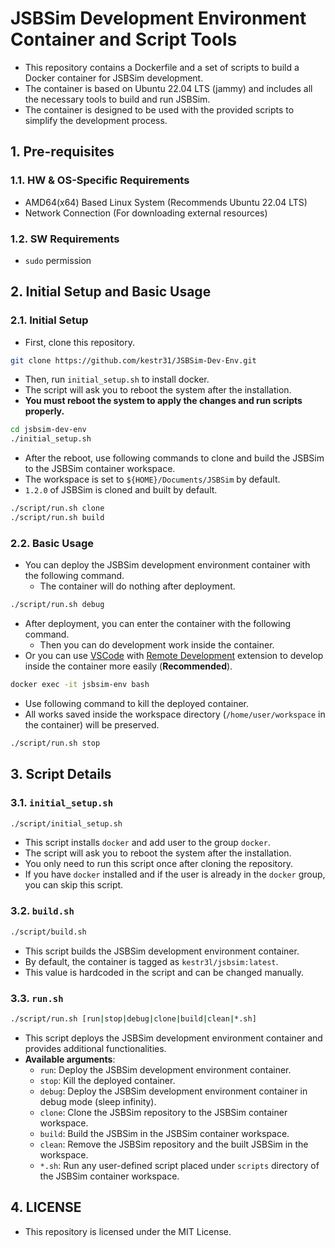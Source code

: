 # JSBSim Development Environment Container and Script Tools

- This repository contains a Dockerfile and a set of scripts to build a Docker container for JSBSim development.
- The container is based on Ubuntu 22.04 LTS (jammy) and includes all the necessary tools to build and run JSBSim.
- The container is designed to be used with the provided scripts to simplify the development process.

## 1. Pre-requisites

### 1.1. HW & OS-Specific Requirements

- AMD64(x64) Based Linux System (Recommends Ubuntu 22.04 LTS)
- Network Connection (For downloading external resources)

### 1.2. SW Requirements

- `sudo` permission

## 2. Initial Setup and Basic Usage

### 2.1. Initial Setup

- First, clone this repository.

```bash
git clone https://github.com/kestr31/JSBSim-Dev-Env.git
```

- Then, run `initial_setup.sh` to install docker.
- The script will ask you to reboot the system after the installation.
- **You must reboot the system to apply the changes and run scripts properly.**

```bash
cd jsbsim-dev-env
./initial_setup.sh
```

- After the reboot, use following commands to clone and build the JSBSim to the JSBSim container workspace.
- The workspace is set to `${HOME}/Documents/JSBSim` by default.
- `1.2.0` of JSBSim is cloned and built by default.

```bash
./script/run.sh clone
./script/run.sh build
```

### 2.2. Basic Usage

- You can deploy the JSBSim development environment container with the following command.
    - The container will do nothing after deployment.

```bash
./script/run.sh debug
```

- After deployment, you can enter the container with the following command.
    - Then you can do development work inside the container.
- Or you can use [VSCode](https://code.visualstudio.com/docs/setup/linux) with [Remote Development](https://marketplace.visualstudio.com/items?itemName=ms-vscode-remote.vscode-remote-extensionpack) extension to develop inside the container more easily (**Recommended**).

```bash
docker exec -it jsbsim-env bash
```

- Use following command to kill the deployed container.
- All works saved inside the workspace directory (`/home/user/workspace` in the container) will be preserved.

```bash
./script/run.sh stop
```

## 3. Script Details

### 3.1. `initial_setup.sh`

```bash
./script/initial_setup.sh
```

- This script installs `docker` and add user to the group `docker`.
- The script will ask you to reboot the system after the installation.
- You only need to run this script once after cloning the repository.
- If you have `docker` installed and if the user is already in the `docker` group, you can skip this script.

### 3.2. `build.sh`

```bash
./script/build.sh
```

- This script builds the JSBSim development environment container.
- By default, the container is tagged as `kestr3l/jsbsim:latest`.
- This value is hardcoded in the script and can be changed manually.

### 3.3. `run.sh`

```bash
./script/run.sh [run|stop|debug|clone|build|clean|*.sh]
```

- This script deploys the JSBSim development environment container and provides additional functionalities.
- **Available arguments**:
    - `run`: Deploy the JSBSim development environment container.
    - `stop`: Kill the deployed container.
    - `debug`: Deploy the JSBSim development environment container in debug mode (sleep infinity).
    - `clone`: Clone the JSBSim repository to the JSBSim container workspace.
    - `build`: Build the JSBSim in the JSBSim container workspace.
    - `clean`: Remove the JSBSim repository and the built JSBSim in the workspace.
    - `*.sh`: Run any user-defined script placed under `scripts` directory of the JSBSim container workspace.

## 4. LICENSE

- This repository is licensed under the MIT License.